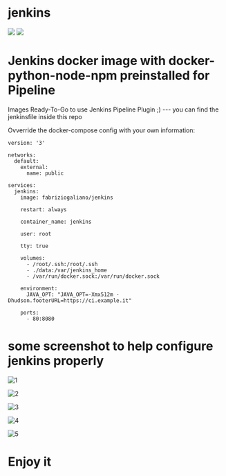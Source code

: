 # jenkins
[![](https://images.microbadger.com/badges/version/fabriziogaliano/jenkins.svg)](https://microbadger.com/images/fabriziogaliano/jenkins "Get your own version badge on microbadger.com") [![](https://images.microbadger.com/badges/image/fabriziogaliano/jenkins.svg)](https://microbadger.com/images/fabriziogaliano/jenkins "Get your own image badge on microbadger.com")


# Jenkins docker image with docker-python-node-npm preinstalled for Pipeline

Images Ready-To-Go to use Jenkins Pipeline Plugin ;) --- you can find the jenkinsfile inside this repo

Ovverride the docker-compose config with your own information:
```
version: '3'

networks:
  default:
    external:
      name: public

services:
  jenkins:
    image: fabriziogaliano/jenkins

    restart: always

    container_name: jenkins

    user: root

    tty: true

    volumes:
      - /root/.ssh:/root/.ssh
      - ./data:/var/jenkins_home
      - /var/run/docker.sock:/var/run/docker.sock

    environment:
      JAVA_OPT: "JAVA_OPT=-Xmx512m -Dhudson.footerURL=https://ci.example.it"

    ports:
      - 80:8080

```

# some screenshot to help configure jenkins properly

![1](https://user-images.githubusercontent.com/22646600/41192696-0c910b04-6c02-11e8-99f8-ce4917987e26.JPG)

![2](https://user-images.githubusercontent.com/22646600/41192705-208ff836-6c02-11e8-9775-ac3828567cfc.JPG)

![3](https://user-images.githubusercontent.com/22646600/41192707-26d8652a-6c02-11e8-88a0-e5a3cd2e6b5d.JPG)

![4](https://user-images.githubusercontent.com/22646600/41192708-26f7771c-6c02-11e8-9601-c2105e5d76cd.JPG)

![5](https://user-images.githubusercontent.com/22646600/41192709-2715ffca-6c02-11e8-926d-f680b6572934.JPG)

# Enjoy it
